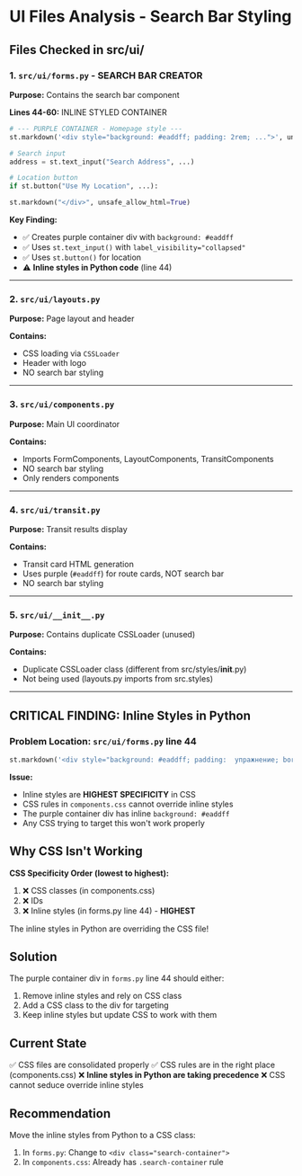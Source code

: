 # UI Files Analysis - Search Bar Styling

## Files Checked in src/ui/

### 1. `src/ui/forms.py` - **SEARCH BAR CREATOR**
**Purpose:** Contains the search bar component

**Lines 44-60:** INLINE STYLED CONTAINER
```python
# --- PURPLE CONTAINER - Homepage style ---
st.markdown('<div style="background: #eaddff; padding: 2rem; ...">', unsafe_allow_html=True)

# Search input
address = st.text_input("Search Address", ...)

# Location button
if st.button("Use My Location", ...):

st.markdown("</div>", unsafe_allow_html=True)
```

**Key Finding:**
- ✅ Creates purple container div with `background: #eaddff`
- ✅ Uses `st.text_input()` with `label_visibility="collapsed"`
- ✅ Uses `st.button()` for location
- ⚠️ **Inline styles in Python code** (line 44)

---

### 2. `src/ui/layouts.py`
**Purpose:** Page layout and header

**Contains:**
- CSS loading via `CSSLoader`
- Header with logo
- NO search bar styling

---

### 3. `src/ui/components.py`
**Purpose:** Main UI coordinator

**Contains:**
- Imports FormComponents, LayoutComponents, TransitComponents
- NO search bar styling
- Only renders components

---

### 4. `src/ui/transit.py`
**Purpose:** Transit results display

**Contains:**
- Transit card HTML generation
- Uses purple (`#eaddff`) for route cards, NOT search bar
- NO search bar styling

---

### 5. `src/ui/__init__.py`
**Purpose:** Contains duplicate CSSLoader (unused)

**Contains:**
- Duplicate CSSLoader class (different from src/styles/__init__.py)
- Not being used (layouts.py imports from src.styles)

---

## CRITICAL FINDING: Inline Styles in Python

### Problem Location: `src/ui/forms.py` line 44

```python
st.markdown('<div style="background: #eaddff; padding:  упражнение; border-radius: 32符; max-width: 42rem; margin: 0 auto; box-shadow: 0 10px 25px rgba(0,0,0,0.15); display: flex; flex-direction: column; gap: 1rem;">', unsafe_allow_html=True)
```

**Issue:**
- Inline styles are **HIGHEST SPECIFICITY** in CSS
- CSS rules in `components.css` cannot override inline styles
- The purple container div has inline `background: #eaddff`
- Any CSS trying to target this won't work properly

## Why CSS Isn't Working

**CSS Specificity Order (lowest to highest):**
1. ❌ CSS classes (in components.css)
2. ❌ IDs
3. ❌ Inline styles (in forms.py line 44) - **HIGHEST**

The inline styles in Python are overriding the CSS file!

## Solution

The purple container div in `forms.py` line 44 should either:
1. Remove inline styles and rely on CSS class
2. Add a CSS class to the div for targeting
3. Keep inline styles but update CSS to work with them

## Current State

✅ CSS files are consolidated properly
✅ CSS rules are in the right place (components.css)
❌ **Inline styles in Python are taking precedence**
❌ CSS cannot seduce override inline styles

## Recommendation

Move the inline styles from Python to a CSS class:

1. In `forms.py`: Change to `<div class="search-container">`
2. In `components.css`: Already has `.search-container` rule





